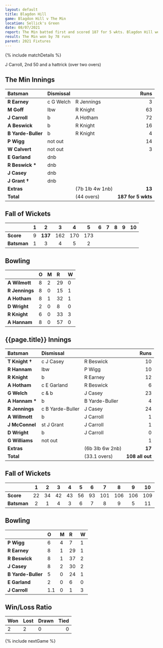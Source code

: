 ```yaml
---
layout: default
title: Blagdon Hill
game: Blagdon Hill v The Min
location: Sellick's Green
date: 08/07/2021
report: The Min batted first and scored 187 for 5 wkts. Blagdon Hill were all out for 109
result: The Min won by 78 runs
parent: 2021 Fixtures
---
```


{% include matchDetails %}

J Carroll, 2nd 50 and a hattrick (over two overs)

## The Min Innings

| Batsman | Dismissal | | Runs |
|:---|:---|---|---:|
| **R Earney** | c G Welch | R Jennings | 3 |
| **M Goff** | lbw | R Knight | 63 |
| **J Carroll** | b | A Hotham | 72 |
| **A Beswick** | b | R Knight | 16 |
| **B Yarde-Buller** | b  | R Knight | 4 |
| **P Wigg** | not out |  | 14 |
| **W Calvert** | not out |  | 3 |
| **E Garland** | dnb |  |  |
| **R Beswick &#42;** | dnb |  |  |
| **J Casey** | dnb |  |  |
| **J Grant &#8224;** | dnb |  |  |
| **Extras** | | (7b 1lb 4w 1nb) | **13** |
| **Total** | | (44 overs) | **187 for 5 wkts** |

## Fall of Wickets

| | 1 | 2 | 3 | 4 | 5 | 6 | 7 | 8 | 9 | 10 |
|---|:---:|:---:|:---:|:---:|:---:|:---:|:---:|:---:|:---:|:---:|
| **Score** | 9 | **137** | 162 | 170 | 173 |  |  |  |  |  |
| **Batsman** | 1 | 3 | 4 | 5 | 2 |  |  |  |  |  |

## Bowling

| | O | M | R | W |
|---|:---|:---|:---|:---|
| **A Wilmott** | 8 | 2 | 29 | 0 |
| **R Jennings** | 8 | 0 | 15 | 1 |
| **A Hotham** | 8 | 1 | 32 | 1 |
| **D Wright** | 2 | 0 | 8 | 0 |
| **R Knight** | 6 | 0 | 33 | 3 |
| **A Hannam** | 8 | 0 | 57 | 0 |

## {{page.title}} Innings

| Batsman | Dismissal | | Runs |
|:---|:---|---|---:|
| **T Knight &#8224;** | c J Casey | R Beswick | 10 |
| **R Hannam** | lbw | P Wigg | 10 |
| **R Knight** | b | R Earney | 12 |
| **A Hotham** | c E Garland | R Beswick | 6 |
| **G Welch** | c & b | J Casey | 23 |
| **A Hannam &#42;** | b  | B Yarde-Buller | 4 |
| **R Jennings** | c B Yarde-Buller | J Casey | 24 |
| **A Willmott** | b | J Carroll | 1 |
| **J McConnel** | st J Grant | J Carroll | 1 |
| **D Wright** | b | J Carroll | 0 |
| **G Williams** | not out | | 1 |
| **Extras** | | (6b 3lb 6w 2nb) | **17** |
| **Total** | | (33.1 overs) | **108 all out** |

## Fall of Wickets

| | 1 | 2 | 3 | 4 | 5 | 6 | 7 | 8 | 9 | 10 |
|---|:---:|:---:|:---:|:---:|:---:|:---:|:---:|:---:|:---:|:---:|
| **Score** | 22 | 34 | 42 | 43 | 56 | 93 | 101 | 106 | 106 | 109 |
| **Batsman** | 2 | 1 | 4 | 3 | 6 | 7 | 8 | 9 | 5 | 11 |

## Bowling

| | O | M | R | W |
|---|:---|:---|:---|:---|
| **P Wigg** | 6 | 4 | 7 | 1 |
| **R Earney** | 8 | 1 | 29 | 1 |
| **R Beswick** | 8 | 1 | 37 | 2 |
| **J Casey** | 8 | 2 | 30 | 2 |
| **B Yarde-Buller** | 5 | 0 | 24 | 1 |
| **E Garland** | 2 | 0 | 6 | 0 |
| **J Carroll** | 1.1 | 0 | 1 | 3 |

## Win/Loss Ratio

| Won | Lost | Drawn | Tied |
|:---|:---|:---|---:|
| 2 | 2 | 0 | 0 |

{% include nextGame %}